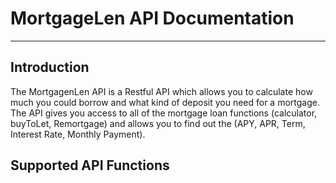 # MortgageLen API Documentation
<hr/>

## Introduction
The MortgagenLen API is a Restful API which allows you to calculate how much you could borrow and what kind of deposit you need for a mortgage. The API gives you access to all of the mortgage loan functions (calculator, buyToLet, Remortgage) and allows you to find out the (APY, APR, Term, Interest Rate, Monthly Payment).

## Supported API Functions
